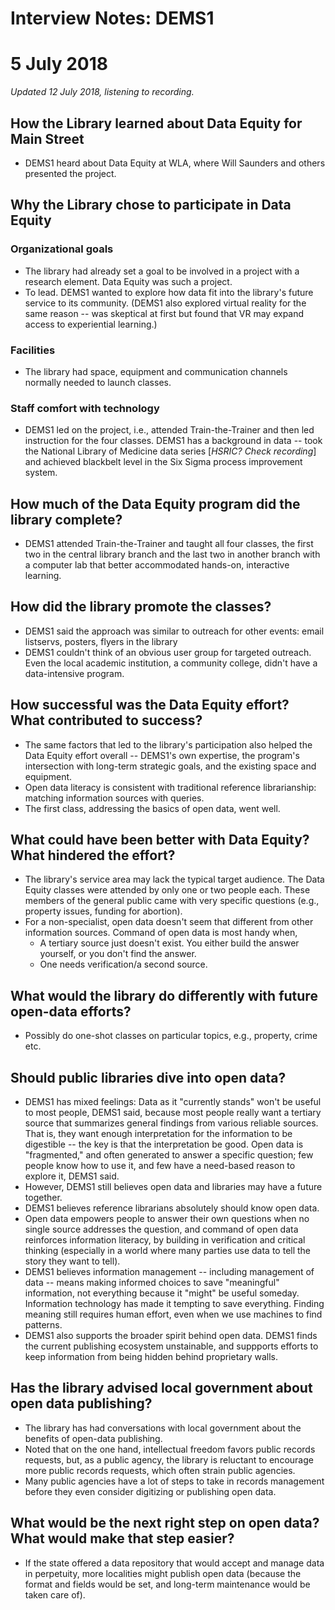 #  Interview Notes: DEMS1
#  5 July 2018
*Updated 12 July 2018, listening to recording.*

## How the Library learned about Data Equity for Main Street
- DEMS1 heard about Data Equity at WLA, where Will Saunders and others presented the project.

## Why the Library chose to participate in Data Equity
### Organizational goals
- The library had already set a goal to be involved in a project with a research element. Data Equity was such a project.
- To lead. DEMS1 wanted to explore how data fit into the library's future service to its community. (DEMS1 also explored virtual reality for the same reason -- was skeptical at first but found that VR may expand access to experiential learning.)
### Facilities
- The library had space, equipment and communication channels normally needed to launch classes.
### Staff comfort with technology
- DEMS1 led on the project, i.e., attended Train-the-Trainer and then led instruction for the four classes. DEMS1 has a background in data -- took the National Library of Medicine data series [*HSRIC? Check recording*] and achieved blackbelt level in the Six Sigma process improvement system.

## How much of the Data Equity program did the library complete?
- DEMS1 attended Train-the-Trainer and taught all four classes, the first two in the central library branch and the last two in another branch with a computer lab that better accommodated hands-on, interactive learning.

## How did the library promote the classes?
- DEMS1 said the approach was similar to outreach for other events: email listservs, posters, flyers in the library
- DEMS1 couldn't think of an obvious user group for targeted outreach. Even the local academic institution, a community college, didn't have a data-intensive program.

## How successful was the Data Equity effort? What contributed to success?
- The same factors that led to the library's participation also helped the Data Equity effort overall -- DEMS1's own expertise, the program's intersection with long-term strategic goals, and the existing space and equipment.
- Open data literacy is consistent with traditional reference librarianship: matching information sources with queries.
- The first class, addressing the basics of open data, went well.

## What could have been better with Data Equity? What hindered the effort?
- The library's service area may lack the typical target audience. The Data Equity classes were attended by only one or two people each. These members of the general public came with very specific questions (e.g., property issues, funding for abortion).
- For a non-specialist, open data doesn't seem that different from other information sources. Command of open data is most handy when,
    - A tertiary source just doesn't exist. You either build the answer yourself, or you don't find the answer.
    - One needs verification/a second source.

## What would the library do differently with future open-data efforts?
- Possibly do one-shot classes on particular topics, e.g., property, crime etc.

## Should public libraries dive into open data?
- DEMS1 has mixed feelings: Data as it "currently stands" won't be useful to most people, DEMS1 said, because most people really want a tertiary source that summarizes general findings from various reliable sources. That is, they want enough interpretation for the information to be digestible -- the key is that the interpretation be good. Open data is "fragmented," and often generated to answer a specific question; few people know how to use it, and few have a need-based reason to explore it, DEMS1 said.
- However, DEMS1 still believes open data and libraries may have a future together.
- DEMS1 believes reference librarians absolutely should know open data.
- Open data empowers people to answer their own questions when no single source addresses the question, and command of open data reinforces information literacy, by building in verification and critical thinking (especially in a world where many parties use data to tell the story they want to tell).
- DEMS1 believes information management -- including management of data -- means making informed choices to save "meaningful" information, not everything because it "might" be useful someday. Information technology has made it tempting to save everything. Finding meaning still requires human effort, even when we use machines to find patterns.
- DEMS1 also supports the broader spirit behind open data. DEMS1 finds the current publishing ecosystem unstainable, and suppports efforts to keep information from being hidden behind proprietary walls.

## Has the library advised local government about open data publishing?
- The library has had conversations with local government about the benefits of open-data publishing.
- Noted that on the one hand, intellectual freedom favors public records requests, but, as a public agency, the library is reluctant to encourage more public records requests, which often strain public agencies.
- Many public agencies have a lot of steps to take in records management before they even consider digitizing or publishing open data.

## What would be the next right step on open data? What would make that step easier?
- If the state offered a data repository that would accept and manage data in perpetuity, more localities might publish open data (because the format and fields would be set, and long-term maintenance would be taken care of).
